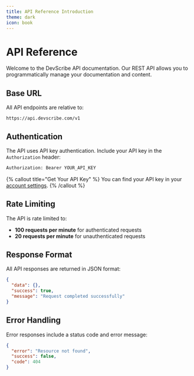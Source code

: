 ```yaml
---
title: API Reference Introduction
theme: dark
icon: book
---
```


# API Reference

Welcome to the DevScribe API documentation. Our REST API allows you to programmatically manage your documentation and content.

## Base URL

All API endpoints are relative to:

```
https://api.devscribe.com/v1
```

## Authentication

The API uses API key authentication. Include your API key in the `Authorization` header:

```bash
Authorization: Bearer YOUR_API_KEY
```

{% callout title="Get Your API Key" %}
You can find your API key in your [account settings](/settings/api).
{% /callout %}

## Rate Limiting

The API is rate limited to:
- **100 requests per minute** for authenticated requests
- **20 requests per minute** for unauthenticated requests

## Response Format

All API responses are returned in JSON format:

```json
{
  "data": {},
  "success": true,
  "message": "Request completed successfully"
}
```

## Error Handling

Error responses include a status code and error message:

```json
{
  "error": "Resource not found",
  "success": false,
  "code": 404
}
``` 